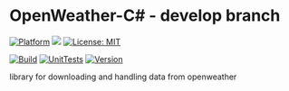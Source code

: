 # OpenWeather-C# - develop branch

[![Platform](https://img.shields.io/badge/platform-Windows10-blue.svg)](https://de.wikipedia.org/wiki/Microsoft_Windows_10)
<a target="_blank" href="https://www.paypal.me/GuepardoApps" title="Donate using PayPal"><img src="https://img.shields.io/badge/paypal-donate-blue.svg" /></a>
[![License: MIT](https://img.shields.io/badge/License-MIT-blue.svg)](https://opensource.org/licenses/MIT)

[![Build](https://img.shields.io/badge/build-develop-orange.svg)](https://github.com/OpenWeatherLib/OpenWeather-CSharp/tree/develop/)
[![UnitTests](https://img.shields.io/badge/UnitTests-develop-orange.svg)](https://github.com/OpenWeatherLib/OpenWeather-CSharp/tree/develop/)
[![Version](https://img.shields.io/badge/version-v0.0.1.180929-green.svg)](https://github.com/OpenWeatherLib/OpenWeather-CSharp/tree/develop/)

library for downloading and handling data from openweather
